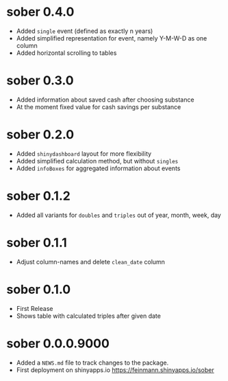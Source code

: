 # sober 0.4.0

* Added `single` event (defined as exactly n years)
* Added simplified representation for event, namely Y-M-W-D as one column
* Added horizontal scrolling to tables

# sober 0.3.0

* Added information about saved cash after choosing substance
* At the moment fixed value for cash savings per substance

# sober 0.2.0

* Added `shinydashboard` layout for more flexibility
* Added simplified calculation method, but without `singles`
* Added `infoBoxes` for aggregated information about events

# sober 0.1.2

* Added all variants for `doubles` and `triples` out of year, month, week, day

# sober 0.1.1

* Adjust column-names and delete `clean_date` column

# sober 0.1.0

* First Release
* Shows table with calculated triples after given date

# sober 0.0.0.9000

* Added a `NEWS.md` file to track changes to the package.
* First deployment on shinyapps.io https://feinmann.shinyapps.io/sober
